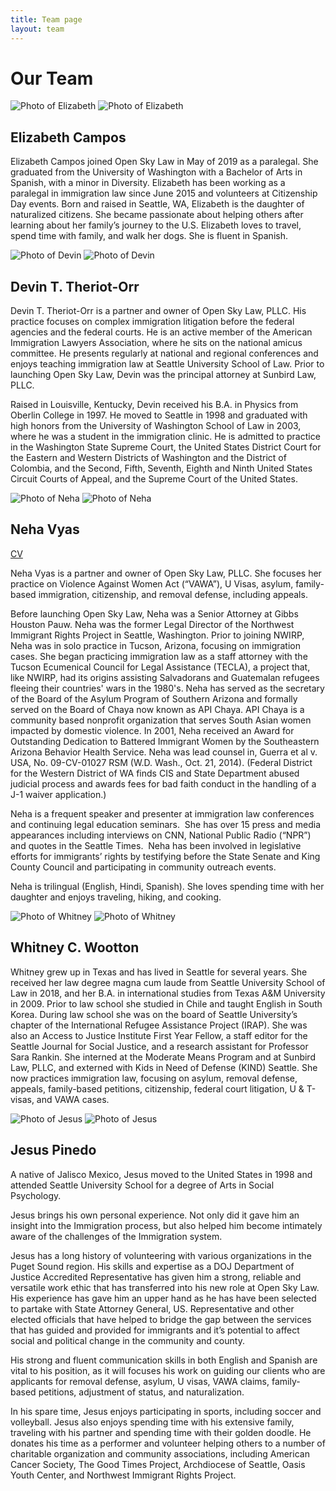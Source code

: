 ```yaml
---
title: Team page
layout: team
---
```

# Our Team

<div class="bio">
<img src="/assets/team/elizabeth-cropped.jpg" class="bio-photo-cropped" alt="Photo of Elizabeth">
<img src="/assets/team/elizabeth.JPG" class="bio-photo-full" alt="Photo of Elizabeth">
<h2>Elizabeth Campos</h2>
<p>
Elizabeth Campos joined Open Sky Law in May of 2019 as a paralegal. She graduated from the University of Washington with a Bachelor of Arts in Spanish, with a minor in Diversity. Elizabeth has been working as a paralegal in immigration law since June 2015 and volunteers at Citizenship Day events. Born and raised in Seattle, WA, Elizabeth is the daughter of naturalized citizens. She became passionate about helping others after learning about her family’s journey to the U.S. Elizabeth loves to travel, spend time with family, and walk her dogs. She is fluent in Spanish.
</p>
</div>

<div class="bio">
<img src="/assets/team/devin-cropped.jpg" class="bio-photo-cropped" alt="Photo of Devin">
<img src="/assets/team/devin.JPG" class="bio-photo-full" alt="Photo of Devin">
<h2>Devin T. Theriot-Orr</h2>
<p>
Devin T. Theriot-Orr is a partner and owner of Open Sky Law, PLLC. His practice focuses on complex immigration litigation before the federal agencies and the federal courts. He is an active member of the American Immigration Lawyers Association, where he sits on the national amicus committee. He presents regularly at national and regional conferences and enjoys teaching immigration law at Seattle University School of Law. Prior to launching Open Sky Law, Devin was the principal attorney at Sunbird Law, PLLC.
</p><p>
Raised in Louisville, Kentucky, Devin received his B.A. in Physics from Oberlin College in 1997. He moved to Seattle in 1998 and graduated with high honors from the University of Washington School of Law in 2003, where he was a student in the immigration clinic. He is admitted to practice in the Washington State Supreme Court, the United States District Court for the Eastern and Western Districts of Washington and the District of Colombia, and the Second, Fifth, Seventh, Eighth and Ninth United States Circuit Courts of Appeal, and the Supreme Court of the United States.
</p>
</div>

<div class="bio">
<img src="/assets/team/nehav-cropped.jpg" class="bio-photo-cropped" alt="Photo of Neha">
<img src="/assets/team/nehav.jpg" class="bio-photo-full" alt="Photo of Neha">
<h2>Neha Vyas</h2>
<a href="/assets/2019_CV_Neha.pdf">CV</a>
<p>
Neha Vyas is a partner and owner of Open Sky Law, PLLC. She focuses her practice on Violence Against Women Act (“VAWA”), U Visas, asylum, family-based immigration, citizenship, and removal defense, including appeals.
</p><p>
Before launching Open Sky Law, Neha was a Senior Attorney  at Gibbs Houston Pauw. Neha was the former Legal Director of the Northwest Immigrant Rights Project in Seattle, Washington. Prior to joining NWIRP, Neha was in solo practice in Tucson, Arizona, focusing on immigration cases. She began practicing immigration law as a staff attorney with the Tucson Ecumenical Council for Legal Assistance (TECLA), a project that, like NWIRP, had its origins assisting Salvadorans and Guatemalan refugees fleeing their countries' wars in the 1980's. Neha has served as the secretary of the Board of the Asylum Program of Southern Arizona and formally served on the Board of Chaya now known as API Chaya. API Chaya is a community based nonprofit organization that serves South Asian women impacted by domestic violence. In 2001, Neha received an Award for Outstanding Dedication to Battered Immigrant Women by the Southeastern Arizona Behavior Health Service. Neha was lead counsel in, Guerra et al v. USA, No. 09-CV-01027 RSM (W.D. Wash., Oct. 21, 2014). (Federal District for the Western District of WA finds CIS and State Department abused judicial process and awards fees for bad faith conduct in the handling of a J-1 waiver application.)
</p><p>
Neha is a frequent speaker and presenter at immigration law conferences and continuing legal education seminars.  She has over 15 press and media appearances including interviews on CNN, National Public Radio (“NPR”) and quotes in the Seattle Times.  Neha has been involved in legislative efforts for immigrants’ rights by testifying before the State Senate and King County Council and participating in community outreach events.
</p><p>
Neha is trilingual (English, Hindi, Spanish). She loves spending time with her daughter and enjoys traveling, hiking, and cooking.
</p>
</div>

<div class="bio">
<img src="/assets/team/whitney.jpg" class="bio-photo-full" alt="Photo of Whitney">
<img src="/assets/team/whitney-cropped.jpg" class="bio-photo-cropped" alt="Photo of Whitney">
<h2>Whitney C. Wootton</h2>
<p>
Whitney grew up in Texas and has lived in Seattle for several years. She received her law degree magna cum laude from Seattle University School of Law in 2018, and her B.A. in international studies from Texas A&M University in 2009. Prior to law school she studied in Chile and taught English in South Korea. During law school she was on the board of Seattle University’s chapter of the International Refugee Assistance Project (IRAP). She was also an Access to Justice Institute First Year Fellow, a staff editor for the Seattle Journal for Social Justice, and a research assistant for Professor Sara Rankin. She interned at the Moderate Means Program and at Sunbird Law, PLLC, and externed with Kids in Need of Defense (KIND) Seattle. She now practices immigration law, focusing on asylum, removal defense, appeals, family-based petitions, citizenship, federal court litigation, U & T-visas, and VAWA cases.
</p>
</div>

<div class="bio">
<img src="/assets/team/jesus.JPG" class="bio-photo-full" alt="Photo of Jesus">
<img src="/assets/team/jesus-cropped.jpg" class="bio-photo-cropped" alt="Photo of Jesus">
<h2>Jesus Pinedo</h2>
<p>
A native of Jalisco Mexico, Jesus moved to the United States in 1998 and attended Seattle University School for a degree of Arts in Social Psychology.
</p><p>
Jesus brings his own personal experience. Not only did it gave him an insight into the Immigration process, but also helped him become intimately aware of the challenges of the Immigration system.
</p><p>
Jesus has a long history of volunteering with various organizations in the Puget Sound region. His skills and expertise as a DOJ Department of Justice Accredited Representative has given him a strong, reliable and versatile work ethic that has transferred into his new role at Open Sky Law. His experience has gave him an upper hand as he has have been selected to partake with State Attorney General, US. Representative and other elected officials that have helped to bridge the gap between the services that has guided and provided for immigrants and it’s potential to affect social and political change in the community and county.
</p><p>
His strong and fluent communication skills in both English and Spanish are vital to his position, as it will focuses his work on guiding our clients who are applicants for removal defense, asylum, U visas, VAWA claims, family-based petitions, adjustment of status, and naturalization.
</p><p>
In his spare time, Jesus enjoys participating in sports, including soccer and volleyball. Jesus also enjoys spending time with his extensive family, traveling with his partner and spending time with their golden doodle. He donates his time as a performer and volunteer helping others to a number of charitable organization and community associations, including American Cancer Society, The Good Times Project, Archdiocese of Seattle, Oasis Youth Center, and Northwest Immigrant Rights Project.
</p>
</div>
